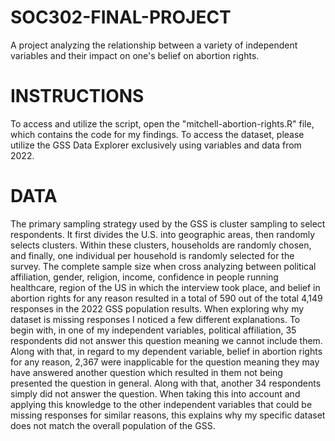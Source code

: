 # SOC302-FINAL-PROJECT
A project analyzing the relationship between a variety of independent variables and their impact on one's belief on abortion rights. 

# INSTRUCTIONS
To access and utilize the script, open the "mitchell-abortion-rights.R" file, which contains the code for my findings. To access the dataset, please utilize the GSS Data Explorer exclusively using variables and data from 2022.

# DATA
The primary sampling strategy used by the GSS is cluster sampling to select respondents. It first divides the U.S. into geographic areas, then randomly selects clusters. Within these clusters, households are randomly chosen, and finally, one individual per household is randomly selected for the survey. The complete sample size when cross analyzing between political affiliation, gender, religion, income, confidence in people running healthcare, region of the US in which the interview took place, and belief in abortion rights for any reason resulted in a total of 590 out of the total 4,149 responses in the 2022 GSS population results. When exploring why my dataset is missing responses I noticed a few different explanations. To begin with, in one of my independent variables, political affiliation, 35 respondents did not answer this question meaning we cannot include them. Along with that, in regard to my dependent variable, belief in abortion rights for any reason, 2,367 were inapplicable for the question meaning they may have answered another question which resulted in them not being presented the question in general. Along with that, another 34 respondents simply did not answer the question. When taking this into account and applying this knowledge to the other independent variables that could be missing responses for similar reasons, this explains why my specific dataset does not match the overall population of the GSS.  
